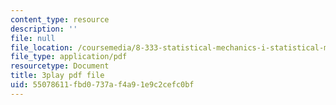 ```yaml
---
content_type: resource
description: ''
file: null
file_location: /coursemedia/8-333-statistical-mechanics-i-statistical-mechanics-of-particles-fall-2013/55078611fbd0737af4a91e9c2cefc0bf_ybCsMYk5xMg.pdf
file_type: application/pdf
resourcetype: Document
title: 3play pdf file
uid: 55078611-fbd0-737a-f4a9-1e9c2cefc0bf
---
```

